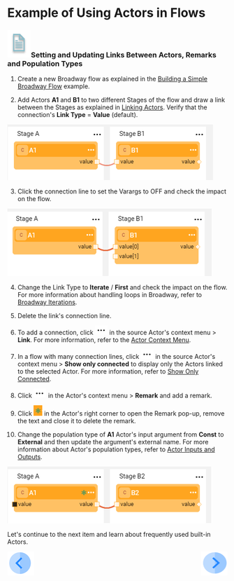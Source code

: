 # Example of Using Actors in Flows


### ![](/academy/images/example.png)Setting and Updating Links Between Actors, Remarks and Population Types

1. Create a new Broadway flow as explained in the [Building a Simple Broadway Flow](05a_create_broadway_flow_example.md#example---building-a-simple-broadway-flow) example. 

2. Add Actors **A1** and **B1** to two different Stages of the flow and draw a link between the Stages as explained in [Linking Actors](/articles/19_Broadway/07_broadway_flow_linking_actors.md). Verify that the connection's **Link Type** = **Value** (default). 

![image](images/08_link_type_1.PNG)

3. Click the connection line to set the Varargs to OFF and check the impact on the flow.

![image](images/08_link_type_vararg.PNG)

4. Change the Link Type to **Iterate** / **First** and check the impact on the flow. For more information about handling loops in Broadway, refer to [Broadway Iterations](/articles/19_Broadway/21_iterations.md). 
5. Delete the link's connection line.  
6. To add a connection, click ![image](images/three_dots_icon.png) in the source Actor's context menu > **Link**. For more information, refer to the [Actor Context Menu](/articles/19_Broadway/18_broadway_flow_window.md#actor-context-menu).
7. In a flow with many connection lines, click ![image](images/three_dots_icon.png) in the source Actor's context menu > **Show only connected** to display only the Actors linked to the selected Actor. For more information, refer to [Show Only Connected](/articles/19_Broadway/08_show_only_connected_actors.md).
8. Click ![image](images/three_dots_icon.png) in the Actor's context menu > **Remark** and add a remark.
9. Click ![image](images/green_asterisk.PNG) in the Actor's right corner to open the Remark pop-up, remove the text and close it to delete the remark.

10. Change the population type of **A1** Actor's input argument  from **Const** to **External** and then update the argument's external name. For more information about Actor's population types, refer to [Actor Inputs and Outputs](/articles/19_Broadway/03_broadway_actor_window.md#actors-inputs-and-outputs).

![image](images/08_link_type_external.PNG)

Let's continue to the next item and learn about frequently used built-in Actors.

[![Previous](/articles/images/Previous.png)](08_using_actors_in_boadway_flows.md)[<img align="right" width="60" height="54" src="/articles/images/Next.png">](09_frequently_used_actor_types.md)

